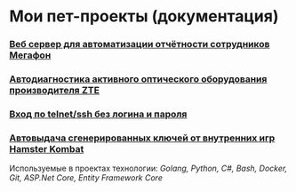 # Мои пет-проекты (документация)

### [Веб сервер для автоматизации отчётности сотрудников Мегафон](https://github.com/mako042/MyPet/blob/main/mf-reports/mf-reports.md) 
### [Автодиагностика активного оптического оборудования производителя ZTE](https://github.com/mako042/MyPet/blob/main/auto-diagnostics/autodiagnostics.md)
### [Вход по telnet/ssh без логина и пароля](https://github.com/mako042/MyPet/blob/main/qq/qq.md)
### [Автовыдача сгенерированных ключей от внутренних игр Hamster Kombat](https://github.com/mako042/MyPet/blob/main/hamster/hamster.md)
Используемые в проектах технологии:
*Golang, Python, C#, Bash, Docker, Git, ASP.Net Core, Entity Framework Core*

